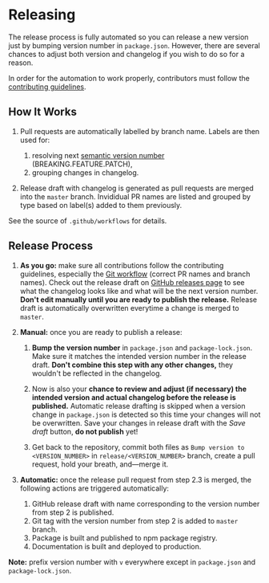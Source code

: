 # Releasing

The release process is fully automated so you can release a new version just
by bumping version number in `package.json`. However, there are several chances
to adjust both version and changelog if you wish to do so for a reason.

In order for the automation to work properly, contributors must follow the
[contributing guidelines](/docs/contributing/).

## How It Works

1. Pull requests are automatically labelled by branch name. Labels are then used
   for:

   1. resolving next [semantic version number](https://semver.org)
      (BREAKING.FEATURE.PATCH),
   2. grouping changes in changelog.

2. Release draft with changelog is generated as pull requests are merged into
   the `master` branch. Invididual PR names are listed and grouped by type based
   on label(s) added to them previously.

See the source of `.github/workflows` for details.

## Release Process

1. **As you go:** make sure all contributions follow the contributing
   guidelines, especially the
   [Git workflow](/docs/contributing/#git-workflow) (correct PR names and
   branch names). Check out the release draft on
   [GitHub releases page](https://github.com/react-ui-org/react-ui/releases) to
   see what the changelog looks like and what will be the next version number.
   **Don't edit manually until you are ready to publish the release.** Release
   draft is automatically overwritten everytime a change is merged to `master`.

2. **Manual:** once you are ready to publish a release:

   1. **Bump the version number** in `package.json` and `package-lock.json`.
      Make sure it matches the intended version number in the release draft.
      **Don't combine this step with any other changes,** they wouldn't be
      reflected in the changelog.

   2. Now is also your **chance to review and adjust (if necessary) the intended
      version and actual changelog before the release is published.**
      Automatic release drafting is skipped when a version change in
      `package.json` is  detected so this time your changes will not be
      overwritten. Save your changes in release draft with the _Save draft_
      button, **do not publish** yet!

   3. Get back to the repository, commit both files as
      `Bump version to <VERSION_NUMBER>` in `release/<VERSION_NUMBER>` branch,
      create a pull request, hold your breath, and—merge it.

3. **Automatic:** once the release pull request from step 2.3 is merged, the
   following actions are triggered automatically:

   1. GitHub release draft with name corresponding to the version number from
      step 2 is published.
   2. Git tag with the version number from step 2 is added to `master` branch.
   3. Package is built and published to npm package registry.
   4. Documentation is built and deployed to production.

**Note:** prefix version number with `v` everywhere except in `package.json` and
`package-lock.json`.
